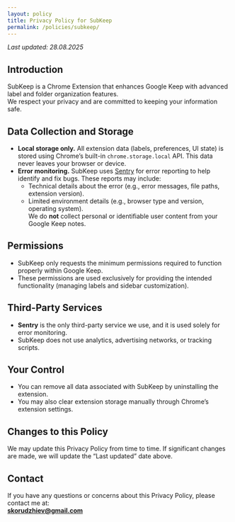 ```yaml
---
layout: policy
title: Privacy Policy for SubKeep
permalink: /policies/subkeep/
---
```


_Last updated: 28.08.2025_

## Introduction
SubKeep is a Chrome Extension that enhances Google Keep with advanced label and folder organization features.  
We respect your privacy and are committed to keeping your information safe.

## Data Collection and Storage
- **Local storage only.** All extension data (labels, preferences, UI state) is stored using Chrome’s built-in `chrome.storage.local` API. This data never leaves your browser or device.  
- **Error monitoring.** SubKeep uses [Sentry](https://sentry.io) for error reporting to help identify and fix bugs. These reports may include:
  - Technical details about the error (e.g., error messages, file paths, extension version).  
  - Limited environment details (e.g., browser type and version, operating system).  
  We do **not** collect personal or identifiable user content from your Google Keep notes.

## Permissions
- SubKeep only requests the minimum permissions required to function properly within Google Keep.  
- These permissions are used exclusively for providing the intended functionality (managing labels and sidebar customization).

## Third-Party Services
- **Sentry** is the only third-party service we use, and it is used solely for error monitoring.  
- SubKeep does not use analytics, advertising networks, or tracking scripts.

## Your Control
- You can remove all data associated with SubKeep by uninstalling the extension.  
- You may also clear extension storage manually through Chrome’s extension settings.

## Changes to this Policy
We may update this Privacy Policy from time to time. If significant changes are made, we will update the “Last updated” date above.

## Contact
If you have any questions or concerns about this Privacy Policy, please contact me at:  
**skorudzhiev@gmail.com**
